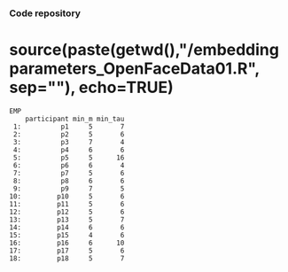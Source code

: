 ### Code repository



# source(paste(getwd(),"/embeddingparameters_OpenFaceData01.R", sep=""), echo=TRUE)

```
EMP
    participant min_m min_tau
 1:          p1     5       7
 2:          p2     5       6
 3:          p3     7       4
 4:          p4     6       6
 5:          p5     5      16
 6:          p6     6       4
 7:          p7     5       6
 8:          p8     6       6
 9:          p9     7       5
10:         p10     5       6
11:         p11     5       6
12:         p12     5       6
13:         p13     5       7
14:         p14     6       6
15:         p15     4       6
16:         p16     6      10
17:         p17     5       6
18:         p18     5       7
```
